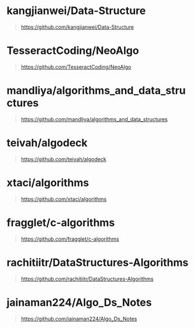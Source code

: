 # kangjianwei/Data-Structure  
> https://github.com/kangjianwei/Data-Structure
# TesseractCoding/NeoAlgo
> https://github.com/TesseractCoding/NeoAlgo
# mandliya/algorithms_and_data_structures
> https://github.com/mandliya/algorithms_and_data_structures
# teivah/algodeck
> https://github.com/teivah/algodeck
# xtaci/algorithms
> https://github.com/xtaci/algorithms
# fragglet/c-algorithms
> https://github.com/fragglet/c-algorithms
# rachitiitr/DataStructures-Algorithms
> https://github.com/rachitiitr/DataStructures-Algorithms
# jainaman224/Algo_Ds_Notes
> https://github.com/jainaman224/Algo_Ds_Notes
